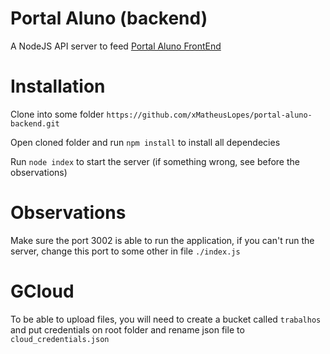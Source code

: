 # Portal Aluno (backend)
A NodeJS API server to feed [Portal Aluno FrontEnd](https://github.com/xMatheusLopes/portal-aluno-frontend)

# Installation
Clone into some folder `https://github.com/xMatheusLopes/portal-aluno-backend.git`

Open cloned folder and run `npm install` to install all dependecies

Run `node index` to start the server (if something wrong, see before the observations)

# Observations
Make sure the port 3002 is able to run the application, if you can't run the server, change this port to some other in file `./index.js`

# GCloud
To be able to upload files, you will need to create a bucket called `trabalhos` and put credentials on root folder and rename json file to `cloud_credentials.json`





